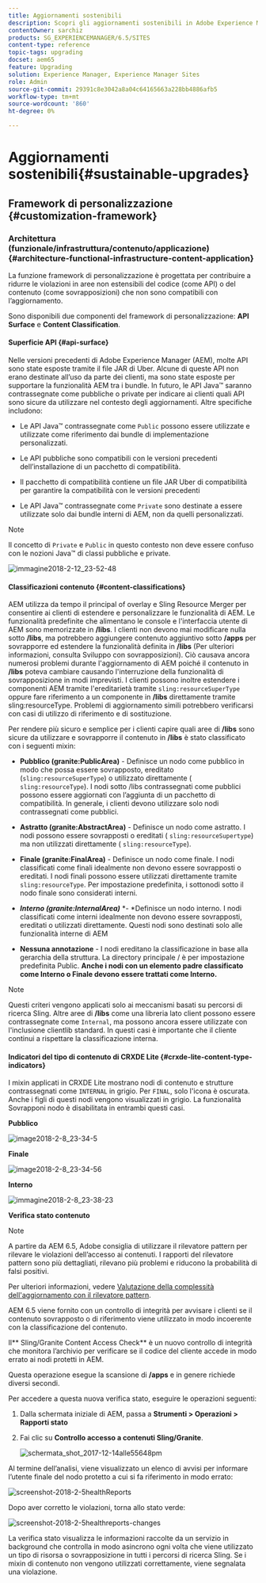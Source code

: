 ```yaml
---
title: Aggiornamenti sostenibili
description: Scopri gli aggiornamenti sostenibili in Adobe Experience Manager 6.4.
contentOwner: sarchiz
products: SG_EXPERIENCEMANAGER/6.5/SITES
content-type: reference
topic-tags: upgrading
docset: aem65
feature: Upgrading
solution: Experience Manager, Experience Manager Sites
role: Admin
source-git-commit: 29391c8e3042a8a04c64165663a228bb4886afb5
workflow-type: tm+mt
source-wordcount: '860'
ht-degree: 0%

---
```


# Aggiornamenti sostenibili{#sustainable-upgrades}

## Framework di personalizzazione {#customization-framework}

### Architettura (funzionale/infrastruttura/contenuto/applicazione)  {#architecture-functional-infrastructure-content-application}

La funzione framework di personalizzazione è progettata per contribuire a ridurre le violazioni in aree non estensibili del codice (come API) o del contenuto (come sovrapposizioni) che non sono compatibili con l’aggiornamento.

Sono disponibili due componenti del framework di personalizzazione: **API Surface** e **Content Classification**.

#### Superficie API {#api-surface}

Nelle versioni precedenti di Adobe Experience Manager (AEM), molte API sono state esposte tramite il file JAR di Uber. Alcune di queste API non erano destinate all’uso da parte dei clienti, ma sono state esposte per supportare la funzionalità AEM tra i bundle. In futuro, le API Java™ saranno contrassegnate come pubbliche o private per indicare ai clienti quali API sono sicure da utilizzare nel contesto degli aggiornamenti. Altre specifiche includono:

* Le API Java™ contrassegnate come `Public` possono essere utilizzate e utilizzate come riferimento dai bundle di implementazione personalizzati.

* Le API pubbliche sono compatibili con le versioni precedenti dell’installazione di un pacchetto di compatibilità.
* Il pacchetto di compatibilità contiene un file JAR Uber di compatibilità per garantire la compatibilità con le versioni precedenti
* Le API Java™ contrassegnate come `Private` sono destinate a essere utilizzate solo dai bundle interni di AEM, non da quelli personalizzati.

>[!NOTE]
>
>Il concetto di `Private` e `Public` in questo contesto non deve essere confuso con le nozioni Java™ di classi pubbliche e private.

![immagine2018-2-12_23-52-48](assets/image2018-2-12_23-52-48.png)

#### Classificazioni contenuto {#content-classifications}

AEM utilizza da tempo il principal of overlay e Sling Resource Merger per consentire ai clienti di estendere e personalizzare le funzionalità di AEM. Le funzionalità predefinite che alimentano le console e l&#39;interfaccia utente di AEM sono memorizzate in **/libs**. I clienti non devono mai modificare nulla sotto **/libs**, ma potrebbero aggiungere contenuto aggiuntivo sotto **/apps** per sovrapporre ed estendere la funzionalità definita in **/libs** (Per ulteriori informazioni, consulta Sviluppo con sovrapposizioni). Ciò causava ancora numerosi problemi durante l&#39;aggiornamento di AEM poiché il contenuto in **/libs** poteva cambiare causando l&#39;interruzione della funzionalità di sovrapposizione in modi imprevisti. I clienti possono inoltre estendere i componenti AEM tramite l&#39;ereditarietà tramite `sling:resourceSuperType` oppure fare riferimento a un componente in **/libs** direttamente tramite sling:resourceType. Problemi di aggiornamento simili potrebbero verificarsi con casi di utilizzo di riferimento e di sostituzione.

Per rendere più sicuro e semplice per i clienti capire quali aree di **/libs** sono sicure da utilizzare e sovrapporre il contenuto in **/libs** è stato classificato con i seguenti mixin:

* **Pubblico (granite:PublicArea)** - Definisce un nodo come pubblico in modo che possa essere sovrapposto, ereditato (`sling:resourceSuperType`) o utilizzato direttamente ( `sling:resourceType`). I nodi sotto /libs contrassegnati come pubblici possono essere aggiornati con l’aggiunta di un pacchetto di compatibilità. In generale, i clienti devono utilizzare solo nodi contrassegnati come pubblici.

* **Astratto (granite:AbstractArea)** - Definisce un nodo come astratto. I nodi possono essere sovrapposti o ereditati ( `sling:resourceSupertype`) ma non utilizzati direttamente ( `sling:resourceType`).

* **Finale (granite:FinalArea)** - Definisce un nodo come finale. I nodi classificati come finali idealmente non devono essere sovrapposti o ereditati. I nodi finali possono essere utilizzati direttamente tramite `sling:resourceType`. Per impostazione predefinita, i sottonodi sotto il nodo finale sono considerati interni.

* ***Interno (granite:InternalArea)*** *- *Definisce un nodo interno. I nodi classificati come interni idealmente non devono essere sovrapposti, ereditati o utilizzati direttamente. Questi nodi sono destinati solo alle funzionalità interne di AEM

* **Nessuna annotazione** - I nodi ereditano la classificazione in base alla gerarchia della struttura. La directory principale / è per impostazione predefinita Public. **Anche i nodi con un elemento padre classificato come Interno o Finale devono essere trattati come Interno.**

>[!NOTE]
>
>Questi criteri vengono applicati solo ai meccanismi basati su percorsi di ricerca Sling. Altre aree di **/libs** come una libreria lato client possono essere contrassegnate come `Internal`, ma possono ancora essere utilizzate con l&#39;inclusione clientlib standard. In questi casi è importante che il cliente continui a rispettare la classificazione interna.

#### Indicatori del tipo di contenuto di CRXDE Lite {#crxde-lite-content-type-indicators}

I mixin applicati in CRXDE Lite mostrano nodi di contenuto e strutture contrassegnati come `INTERNAL` in grigio. Per `FINAL`, solo l&#39;icona è oscurata. Anche i figli di questi nodi vengono visualizzati in grigio. La funzionalità Sovrapponi nodo è disabilitata in entrambi questi casi.

**Pubblico**

![image2018-2-8_23-34-5](assets/image2018-2-8_23-34-5.png)

**Finale**

![image2018-2-8_23-34-56](assets/image2018-2-8_23-34-56.png)

**Interno**

![immagine2018-2-8_23-38-23](assets/image2018-2-8_23-38-23.png)

**Verifica stato contenuto**

>[!NOTE]
>
>A partire da AEM 6.5, Adobe consiglia di utilizzare il rilevatore pattern per rilevare le violazioni dell’accesso ai contenuti. I rapporti del rilevatore pattern sono più dettagliati, rilevano più problemi e riducono la probabilità di falsi positivi.
>
>Per ulteriori informazioni, vedere [Valutazione della complessità dell&#39;aggiornamento con il rilevatore pattern](/help/sites-deploying/pattern-detector.md).

AEM 6.5 viene fornito con un controllo di integrità per avvisare i clienti se il contenuto sovrapposto o di riferimento viene utilizzato in modo incoerente con la classificazione del contenuto.

Il** Sling/Granite Content Access Check** è un nuovo controllo di integrità che monitora l’archivio per verificare se il codice del cliente accede in modo errato ai nodi protetti in AEM.

Questa operazione esegue la scansione di **/apps** e in genere richiede diversi secondi.

Per accedere a questa nuova verifica stato, eseguire le operazioni seguenti:

1. Dalla schermata iniziale di AEM, passa a **Strumenti > Operazioni > Rapporti stato**
1. Fai clic su **Controllo accesso a contenuti Sling/Granite**.

   ![schermata_shot_2017-12-14alle55648pm](assets/screen_shot_2017-12-14at55648pm.png)

Al termine dell’analisi, viene visualizzato un elenco di avvisi per informare l’utente finale del nodo protetto a cui si fa riferimento in modo errato:

![screenshot-2018-2-5healthReports](assets/screenshot-2018-2-5healthreports.png)

Dopo aver corretto le violazioni, torna allo stato verde:

![screenshot-2018-2-5healthreports-changes](assets/screenshot-2018-2-5healthreports-violations.png)

La verifica stato visualizza le informazioni raccolte da un servizio in background che controlla in modo asincrono ogni volta che viene utilizzato un tipo di risorsa o sovrapposizione in tutti i percorsi di ricerca Sling. Se i mixin di contenuto non vengono utilizzati correttamente, viene segnalata una violazione.
